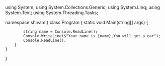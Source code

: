 using System;
using System.Collections.Generic;
using System.Linq;
using System.Text;
using System.Threading.Tasks;

namespace shivam
{
    class Program
    {
        static void Main(string[] args)
        {
           
            string name = Console.ReadLine();
            Console.WriteLine($"Your name is {name},You will get a car");
            Console.ReadLine();
        }
    }
}
